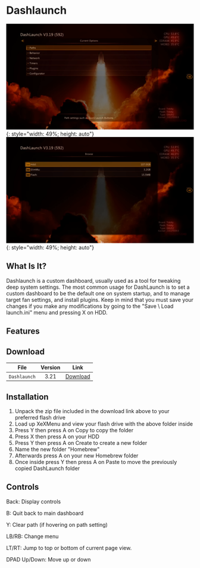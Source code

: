 # Dashlaunch

![](assets/images/Dashlaunch1.png){: style="width: 49%; height: auto"}
![](assets/images/Dashlaunch2.png){: style="width: 49%; height: auto"}

## What Is It?

Dashlaunch is a custom dashboard, usually used as a tool for tweaking deep system settings. The most common usage for DashLaunch is to set a custom dashboard to be the default one on system startup, and to manage target fan settings, and install plugins. Keep in mind that you must save your changes if you make any modifications by going to the "Save \ Load launch.ini" menu and pressing X on HDD.

## Features

## Download

| File         | Version | Link                                 |
|--------------|:-------:|--------------------------------------|
| `Dashlaunch` |  3.21   | [Download](downloads/Dashlaunch.zip) |

## Installation

1. Unpack the zip file included in the download link above to your preferred flash drive
2. Load up XeXMenu and view your flash drive with the above folder inside
3. Press Y then press A on Copy to copy the folder
4. Press X then press A on your HDD
5. Press Y then press A on Create to create a new folder
6. Name the new folder "Homebrew"
7. Afterwards press A on your new Homebrew folder
8. Once inside press Y then press A on Paste to move the previously copied DashLaunch folder

## Controls

Back: Display controls

B: Quit back to main dashboard

Y: Clear path (if hovering on path setting)

LB/RB: Change menu

LT/RT: Jump to top or bottom of current page view.

DPAD Up/Down: Move up or down